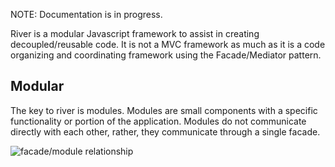 NOTE: Documentation is in progress.

River is a modular Javascript framework to assist in creating decoupled/reusable code.
It is not a MVC framework as much as it is a code organizing and coordinating framework using the Facade/Mediator pattern.


## Modular

The key to river is modules.  Modules are small components with a specific functionality or portion of the application.
Modules do not communicate directly with each other, rather, they communicate through a single facade.

![facade/module relationship](scottburch/river-js/docs/facade.png)
